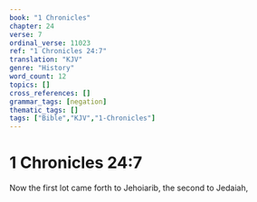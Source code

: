 ```yaml
---
book: "1 Chronicles"
chapter: 24
verse: 7
ordinal_verse: 11023
ref: "1 Chronicles 24:7"
translation: "KJV"
genre: "History"
word_count: 12
topics: []
cross_references: []
grammar_tags: [negation]
thematic_tags: []
tags: ["Bible","KJV","1-Chronicles"]
---
```


# 1 Chronicles 24:7

Now the first lot came forth to Jehoiarib, the second to Jedaiah,
